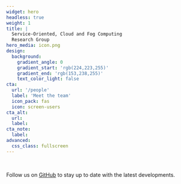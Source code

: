 ```yaml
---
widget: hero
headless: true
weight: 1
title: | 
  Service-Oriented, Cloud and Fog Computing 
  Research Group
hero_media: icon.png
design:
  background:
    gradient_angle: 0
    gradient_start: 'rgb(224,223,255)'
    gradient_end: 'rgb(153,238,255)'
    text_color_light: false
cta:
  url: '/people'
  label: 'Meet the team'
  icon_pack: fas
  icon: screen-users
cta_alt:
  url:
  label:
cta_note:
  label:
advanced:
  css_class: fullscreen
---
```


<br>

<!-- <a class="github-button" href="https://github.com/di-unipi-socc" data-icon="octicon-star" data-size="large" data-show-count="false" aria-label="Follow us on GitHub">Follow us on GitHub</a> -->
Follow us on [GitHub](https://github.com/di-unipi-socc) to stay up to date with the latest developments.

<br>